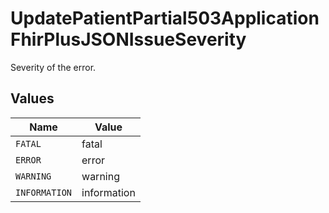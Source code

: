 # UpdatePatientPartial503ApplicationFhirPlusJSONIssueSeverity

Severity of the error.


## Values

| Name          | Value         |
| ------------- | ------------- |
| `FATAL`       | fatal         |
| `ERROR`       | error         |
| `WARNING`     | warning       |
| `INFORMATION` | information   |